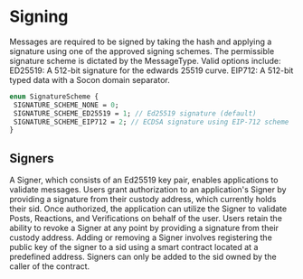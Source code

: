 # Signing
Messages are required to be signed by taking the hash and applying a signature using one of the approved signing schemes. The permissible signature scheme is dictated by the MessageType. Valid options include:
ED25519: A 512-bit signature for the edwards 25519 curve.
EIP712: A 512-bit typed data with a Socon domain separator.

```protobuf
enum SignatureScheme {
 SIGNATURE_SCHEME_NONE = 0;
 SIGNATURE_SCHEME_ED25519 = 1; // Ed25519 signature (default)
 SIGNATURE_SCHEME_EIP712 = 2; // ECDSA signature using EIP-712 scheme
}
```
## Signers

A Signer, which consists of an Ed25519 key pair, enables applications to validate messages. Users grant authorization to an application's Signer by providing a signature from their custody address, which currently holds their sid. Once authorized, the application can utilize the Signer to validate Posts, Reactions, and Verifications on behalf of the user. Users retain the ability to revoke a Signer at any point by providing a signature from their custody address.
Adding or removing a Signer involves registering the public key of the signer to a sid using a smart contract located at a predefined address. Signers can only be added to the sid owned by the caller of the contract.

<!-- <Add Code Snippet > -->